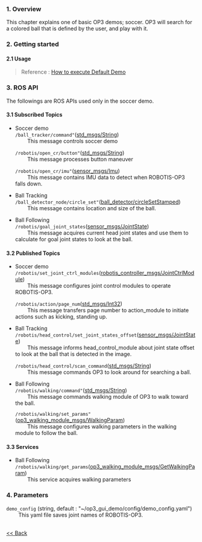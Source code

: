 ### 1. Overview
This chapter explains one of basic OP3 demos; soccer.
OP3 will search for a colored ball that is defined by the user, and play with it.

### 2. Getting started
#### 2.1 Usage
 > Reference : [How to execute Default Demo](OP3-How-to-execute-Default-Demo.md)


### 3. ROS API
The followings are ROS APIs used only in the soccer demo.

#### 3.1 Subscribed Topics
- Soccer demo  
  `/ball_tracker/command"`([std_msgs/String])  
  &emsp;&emsp; This message controls soccer demo

  `/robotis/open_cr/button"`([std_msgs/String])  
  &emsp;&emsp; This message processes button maneuver

  `/robotis/open_cr/imu"`([sensor_msgs/Imu])  
  &emsp;&emsp; This message contains IMU data to detect when ROBOTIS-OP3 falls down.

- Ball Tracking  
  `/ball_detector_node/circle_set"`([ball_detector/circleSetStamped])  
  &emsp;&emsp; This message contains location and size of the ball.


- Ball Following  
  `/robotis/goal_joint_states`([sensor_msgs/JointState])  
  &emsp;&emsp; This message acquires current head joint states and use them to calculate for goal joint states to look at the ball.   



#### 3.2 Published Topics
- Soccer demo  
  `/robotis/set_joint_ctrl_modules`([robotis_controller_msgs/JointCtrlModule])  
  &emsp;&emsp; This message configures joint control modules to operate ROBOTIS-OP3.  

  `/robotis/action/page_num`([std_msgs/Int32])  
  &emsp;&emsp; This message transfers page number to action_module to initiate actions such as kicking, standing up.  

- Ball Tracking  
  `/robotis/head_control/set_joint_states_offset`([sensor_msgs/JointState])  
  &emsp;&emsp; This message informs head_control_module about joint state offset to look at the ball that is detected in the image.

  `/robotis/head_control/scan_command`([std_msgs/String])  
  &emsp;&emsp; This message commands OP3 to look around for searching a ball.   

- Ball Following  
  `/robotis/walking/command"`([std_msgs/String])  
  &emsp;&emsp; This message commands walking module of OP3 to walk toward the ball.

  `/robotis/walking/set_params"`([op3_walking_module_msgs/WalkingParam])  
  &emsp;&emsp; This message configures walking parameters in the walking module to follow the ball.


#### 3.3 Services
- Ball Following  
  `/robotis/walking/get_params`([op3_walking_module_msgs/GetWalkingParam])  
  &emsp;&emsp; This service acquires walking parameters  


### 4. Parameters
`demo_config` (string, default : "~/op3_gui_demo/config/demo_config.yaml")  
&emsp;&emsp; This yaml file saves joint names of ROBOTIS-OP3.

<br>[&lt;&lt; Back](op3_demo.md)

[How to execute Default Demo]:https://github.com/ROBOTIS-GIT/ROBOTIS-Documents/wiki/OP3-How-to-execute-Default-Demo

[std_msgs/String]:http://docs.ros.org/api/std_msgs/html/msg/String.html
[std_msgs/String]:http://docs.ros.org/api/std_msgs/html/msg/String.html
[sensor_msgs/Imu]:http://docs.ros.org/api/sensor_msgs/html/msg/Imu.html
[sensor_msgs/Imu]:http://docs.ros.org/api/sensor_msgs/html/msg/Imu.html
[ball_detector/circleSetStamped]:https://github.com/ROBOTIS-GIT/ROBOTIS-OP3-Demo/blob/master/ball_detector/msg/circleSetStamped.msg
[sensor_msgs/JointState]:http://docs.ros.org/api/sensor_msgs/html/msg/JointState.html
[robotis_controller_msgs/JointCtrlModule]:https://github.com/ROBOTIS-GIT/ROBOTIS-Documents/wiki/JointCtrlModule.msg
[robotis_controller_msgs/JointCtrlModule]:https://github.com/ROBOTIS-GIT/ROBOTIS-Documents/wiki/JointCtrlModule.msg
[std_msgs/Int32]:http://docs.ros.org/api/std_msgs/html/msg/Int32.html
[sensor_msgs/JointState]:http://docs.ros.org/api/sensor_msgs/html/msg/JointState.html
[std_msgs/String]:http://docs.ros.org/api/std_msgs/html/msg/String.html
[op3_walking_module_msgs/WalkingParam]:https://github.com/ROBOTIS-GIT/ROBOTIS-Documents/wiki/op3_WalkingParam.msg
[op3_walking_module_msgs/GetWalkingParam]:https://github.com/ROBOTIS-GIT/ROBOTIS-Documents/wiki/op3_GetWalkingParam.srv

